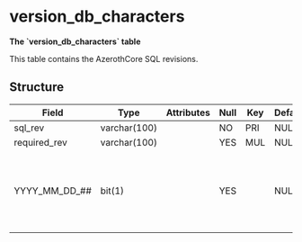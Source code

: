 # version\_db\_characters

**The \`version\_db\_characters\` table**

This table contains the AzerothCore SQL revisions.

## Structure

| Field            | Type         | Attributes | Null | Key | Default | Extra | Comment                                                       |
|------------------|--------------|------------|------|-----|---------|-------|---------------------------------------------------------------|
| sql\_rev         | varchar(100) |            | NO   | PRI | NULL    |       |                                                               |
| required\_rev    | varchar(100) |            | YES  | MUL | NULL    |       |                                                               |
| YYYY\_MM\_DD\_## | bit(1)       |            | YES  |     | NULL    |       | Field name is set to the name of the latest imported SQL file |
